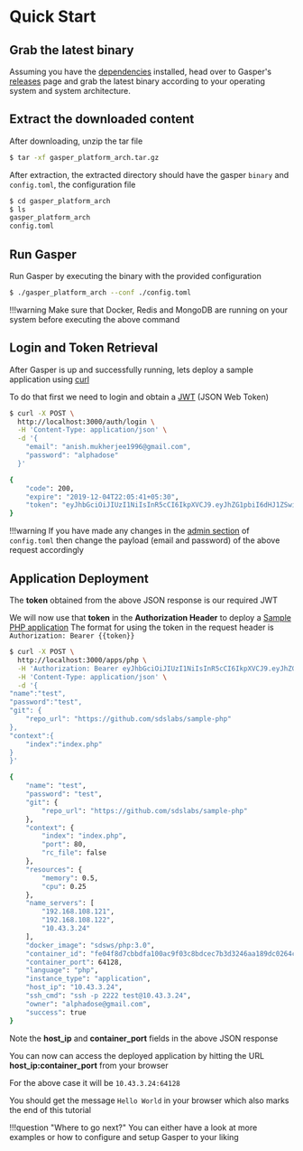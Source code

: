 # Quick Start

## Grab the latest binary
Assuming you have the [dependencies](/getting-started/dependencies) installed, head over to Gasper's [releases](https://github.com/sdslabs/gasper/releases) page and grab the latest binary according to your operating system and system architecture.

## Extract the downloaded content
After downloading, unzip the tar file

```bash
$ tar -xf gasper_platform_arch.tar.gz
```

After extraction, the extracted directory should have the gasper `binary` and `config.toml`, the configuration file

```bash
$ cd gasper_platform_arch
$ ls
gasper_platform_arch
config.toml
```

## Run Gasper
Run Gasper by executing the binary with the provided configuration
```bash
$ ./gasper_platform_arch --conf ./config.toml
```

!!!warning
    Make sure that Docker, Redis and MongoDB are running on your system before executing the above command

## Login and Token Retrieval
After Gasper is up and successfully running, lets deploy a sample application using [curl](https://curl.haxx.se/)

To do that first we need to login and obtain a [JWT](https://jwt.io/) (JSON Web Token)

```bash
$ curl -X POST \
  http://localhost:3000/auth/login \
  -H 'Content-Type: application/json' \
  -d '{
    "email": "anish.mukherjee1996@gmail.com",
    "password": "alphadose"
  }'

{
    "code": 200,
    "expire": "2019-12-04T22:05:41+05:30",
    "token": "eyJhbGciOiJIUzI1NiIsInR5cCI6IkpXVCJ9.eyJhZG1pbiI6dHJ1ZSwiZW1haWwiOiJhbHBoYWRvc2VAZ21haWwuY29tIiwiZXhwIjoxNTc1NDc3MzQxLCJvcmlnX2lhdCI6MTU3NTQ3Mzc0MSwidXNlcm5hbWUiOiJhbHBoYWRvc2UifQ.Io0txryVH8zR6JfZ0iey86474oZl8gNwo4HjKgZl2s8"
}
```

!!!warning
    If you have made any changes in the [admin section](https://github.com/sdslabs/gasper/blob/develop/config.sample.toml#L36) of `config.toml` then change the payload (email and password) of the above request accordingly

## Application Deployment
The **token** obtained from the above JSON response is our required JWT

We will now use that **token** in the **Authorization Header** to deploy a [Sample PHP application](https://github.com/sdslabs/sample-php)
The format for using the token in the request header is `Authorization: Bearer {{token}}`

```bash
$ curl -X POST \
  http://localhost:3000/apps/php \
  -H 'Authorization: Bearer eyJhbGciOiJIUzI1NiIsInR5cCI6IkpXVCJ9.eyJhZG1pbiI6dHJ1ZSwiZW1haWwiOiJhbHBoYWRvc2VAZ21haWwuY29tIiwiZXhwIjoxNTc1NDc4MTc5LCJvcmlnX2lhdCI6MTU3NTQ3NDU3OSwidXNlcm5hbWUiOiJhbHBoYWRvc2UifQ.XKxKmC5mrSwHq3RGmTGqiAcQreVQjd9S-DMxw8ZN1k0' \
  -H 'Content-Type: application/json' \
  -d '{
"name":"test",
"password":"test",
"git": {
	"repo_url": "https://github.com/sdslabs/sample-php"
},
"context":{
    "index":"index.php"
}
}'

{
    "name": "test",
    "password": "test",
    "git": {
        "repo_url": "https://github.com/sdslabs/sample-php"
    },
    "context": {
        "index": "index.php",
        "port": 80,
        "rc_file": false
    },
    "resources": {
        "memory": 0.5,
        "cpu": 0.25
    },
    "name_servers": [
        "192.168.108.121",
        "192.168.108.122",
        "10.43.3.24"
    ],
    "docker_image": "sdsws/php:3.0",
    "container_id": "fe04f8d7cbbdfa100ac9f03c8bdcec7b3d3246aa189dc0264c7d2af1cb92308b",
    "container_port": 64128,
    "language": "php",
    "instance_type": "application",
    "host_ip": "10.43.3.24",
    "ssh_cmd": "ssh -p 2222 test@10.43.3.24",
    "owner": "alphadose@gmail.com",
    "success": true
}
```

Note the **host_ip** and **container_port** fields in the above JSON response

You can now can access the deployed application by hitting the URL **host_ip:container_port** from your browser

For the above case it will be `10.43.3.24:64128`

You should get the message `Hello World` in your browser which also marks the end of this tutorial

!!!question "Where to go next?"
    You can either have a look at more examples or how to configure and setup Gasper to your liking
